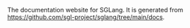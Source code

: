The documentation website for SGLang.
It is generated from https://github.com/sgl-project/sglang/tree/main/docs.
